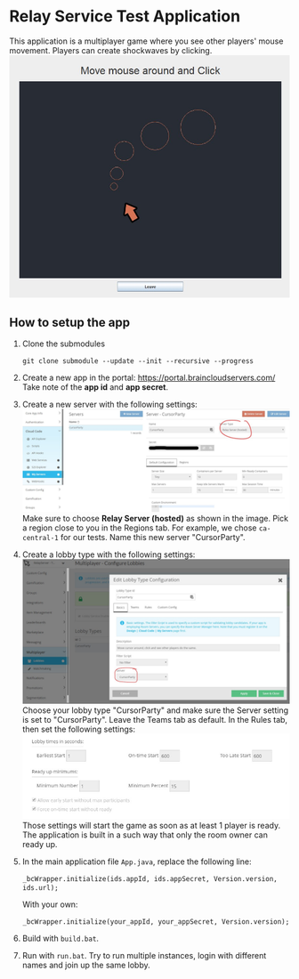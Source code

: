 # Relay Service Test Application
This application is a multiplayer game where you see other players' mouse movement. Players can create shockwaves by clicking.
![](readme_images/screencap.jpg)

## How to setup the app
1. Clone the submodules
   ```
   git clone submodule --update --init --recursive --progress
   ```

2. Create a new app in the portal: https://portal.braincloudservers.com/
   Take note of the **app id** and **app secret**.

3. Create a new server with the following settings:
   ![](readme_images/relayserver.jpg)
   Make sure to choose **Relay Server (hosted)** as shown in the image. Pick a region close to you in the Regions tab. For example, we chose `ca-central-1` for our tests.
   Name this new server "CursorParty".

4. Create a lobby type with the following settings:
   ![](readme_images/lobby1.jpg)
   Choose your lobby type "CursorParty" and make sure the Server setting is set to "CursorParty". Leave the Teams tab as default. In the Rules tab, then set the following settings:
   ![](readme_images/lobby2.jpg)
   Those settings will start the game as soon as at least 1 player is ready. The application is built in a such way that only the room owner can ready up.

5. In the main application file `App.java`, replace the following line:
   ```
   _bcWrapper.initialize(ids.appId, ids.appSecret, Version.version, ids.url);
   ```
   With your own:
   ```
   _bcWrapper.initialize(your_appId, your_appSecret, Version.version);
   ```

6. Build with `build.bat`.

7. Run with `run.bat`. Try to run multiple instances, login with different names and join up the same lobby.
